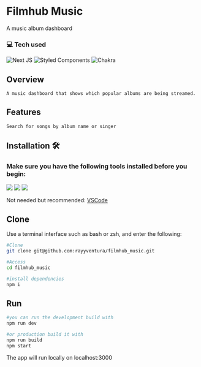 # Filmhub Music
A music album dashboard 

### :computer: Tech used


  ![Next JS](https://img.shields.io/badge/Next-black?style=for-the-badge&logo=next.js&logoColor=white)
 	![Styled Components](https://img.shields.io/badge/styled--components-DB7093?style=for-the-badge&logo=styled-components&logoColor=white)
  ![Chakra](https://img.shields.io/badge/chakra-%234ED1C5.svg?style=for-the-badge&logo=chakraui&logoColor=white)
  

## Overview
`A music dashboard that shows which popular albums are being streamed.`

## Features

`Search for songs by album name or singer`

## Installation 🛠️
### Make sure you have the following tools installed before you begin:
<p>
	<a href="https://git-scm.com/"><img src="https://img.shields.io/badge/GIT-E44C30?style=for-the-badge&logo=git&logoColor=white"/></a>
	<a href="https://nodejs.org"><img src="https://img.shields.io/badge/Node.js-339933?style=for-the-badge&logo=nodedotjs&logoColor=white"/></a>
	<a href="https://www.npmjs.com/package/npm"><img src="https://img.shields.io/badge/npm-CB3837?style=for-the-badge&logo=npm&logoColor=white"/></a>
</p>
<p>Not needed but recommended: <a href="https://code.visualstudio.com/">VSCode</a></p>

## Clone
Use a terminal interface such as bash or zsh, and enter the following:
```bash
#Clone
git clone git@github.com:rayyventura/filmhub_music.git

#Access
cd filmhub_music

#install dependencies
npm i
```

## Run
```bash
#you can run the development build with
npm run dev

#or production build it with
npm run build
npm start
```
The app will run locally on localhost:3000

